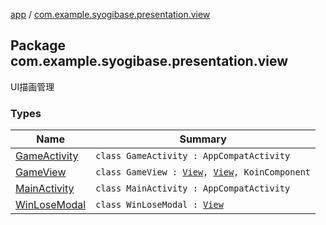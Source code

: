[app](../index.md) / [com.example.syogibase.presentation.view](./index.md)

## Package com.example.syogibase.presentation.view

UI描画管理

### Types

| Name | Summary |
|---|---|
| [GameActivity](-game-activity/index.md) | `class GameActivity : AppCompatActivity` |
| [GameView](-game-view/index.md) | `class GameView : `[`View`](https://developer.android.com/reference/android/view/View.html)`, `[`View`](../com.example.syogibase.presentation.contact/-game-view-contact/-view/index.md)`, KoinComponent` |
| [MainActivity](-main-activity/index.md) | `class MainActivity : AppCompatActivity` |
| [WinLoseModal](-win-lose-modal/index.md) | `class WinLoseModal : `[`View`](https://developer.android.com/reference/android/view/View.html) |
